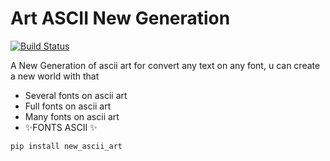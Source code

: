 # Art ASCII New Generation

[![Build Status](https://travis-ci.org/joemccann/dillinger.svg?branch=master)](https://www.youtube.com/watch?v=dQw4w9WgXcQ)

A New Generation of ascii art for convert any text on any font,
u can create a new world with that
- Several fonts on ascii art
- Full fonts on ascii art
- Many fonts on ascii art
- ✨FONTS ASCII ✨

```sh
pip install new_ascii_art
```
